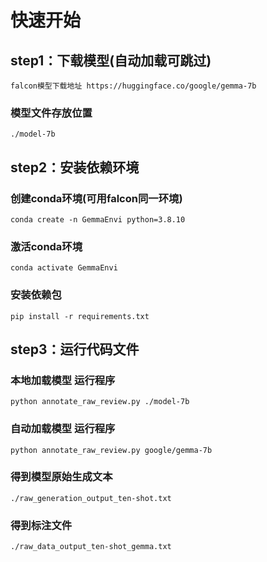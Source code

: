 # 快速开始
## step1：下载模型(自动加载可跳过)  
`falcon模型下载地址 https://huggingface.co/google/gemma-7b`  

### 模型文件存放位置  
`./model-7b`  

## step2：安装依赖环境 
### 创建conda环境(可用falcon同一环境)
`conda create -n GemmaEnvi python=3.8.10`
### 激活conda环境
`conda activate GemmaEnvi `
### 安装依赖包
`pip install -r requirements.txt `  
  
## step3：运行代码文件  
### 本地加载模型 运行程序
`python annotate_raw_review.py ./model-7b `

### 自动加载模型 运行程序
`python annotate_raw_review.py google/gemma-7b`  

### 得到模型原始生成文本  
`./raw_generation_output_ten-shot.txt`  

### 得到标注文件   
`./raw_data_output_ten-shot_gemma.txt`  

